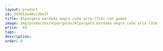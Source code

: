 ```yaml
---
layout: product
id: 3d3651e48cc2be3f
title: Alpargata bordada negra cuña alta (7cm) con gomas 
image: img/productos/alpargatas/Alpargata bordada negra cuña alta (7cm) con gomas = 44.webp
price:  44
tags: 
description: 
order: 0
---
```

